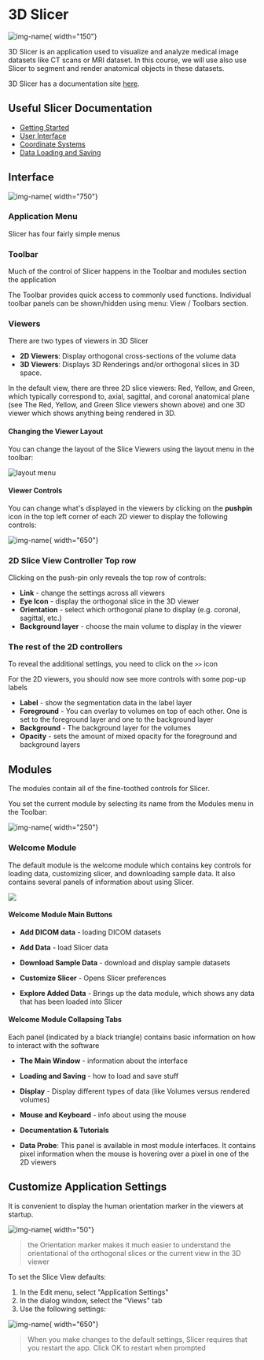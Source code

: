 # 3D Slicer

![img-name](images/3D-Slicer-Logo.png){ width="150"}

3D Slicer is an application used to visualize and analyze medical image datasets like CT scans or MRI dataset. In this course, we will use also use Slicer to segment and render anatomical objects in these datasets.

3D Slicer has a documentation site [here](https://slicer.readthedocs.io/en/latest/index.html).

## Useful Slicer Documentation

- [Getting Started](https://slicer.readthedocs.io/en/latest/user_guide/getting_started.html#using-slicer)
- [User Interface](https://slicer.readthedocs.io/en/latest/user_guide/user_interface.html)
- [Coordinate Systems](https://slicer.readthedocs.io/en/latest/user_guide/coordinate_systems.html)
- [Data Loading and Saving](https://slicer.readthedocs.io/en/latest/user_guide/data_loading_and_saving.html)

## Interface

![img-name](https://github.com/Slicer/Slicer/releases/download/docs-resources/user_interface_main_window_rev02.png){ width="750"}

### Application Menu

Slicer has four fairly simple menus

### Toolbar

Much of the control of Slicer happens in the Toolbar and modules section the application

The Toolbar provides quick access to commonly used functions. Individual toolbar panels can be shown/hidden using menu: View / Toolbars section.

### Viewers

There are two types of viewers in 3D Slicer

- **2D Viewers**: Display orthogonal cross-sections of the volume data
- **3D Viewers**: Displays 3D Renderings and/or orthogonal slices in 3D space.

In the default view, there are three 2D slice viewers: Red, Yellow, and Green, which typically correspond to, axial, sagittal, and coronal anatomical plane (see The Red, Yellow, and Green Slice viewers shown above) and one 3D viewer which shows anything being rendered in 3D.

#### Changing the Viewer Layout

You can change the layout of the Slice Viewers using the layout menu in the toolbar:

![layout menu][layout menu]

[layout menu]: images/layout-menu-4up.png

#### Viewer Controls
You can change what's displayed in the viewers by clicking on the **pushpin** icon in the top left corner of each 2D viewer to display the following controls:

![img-name](https://github.com/Slicer/Slicer/releases/download/docs-resources/getting_started_view_controllers.png){ width="650"}

<!--
![][img_slice_viewer_controls]
[img_slice_viewer_controls]: http://wiki.slicer.org/slicerWiki/images/f/fc/SliceViewerController-4.1.png-->

### 2D Slice View Controller Top row
Clicking on the push-pin only reveals the top row of controls:

- **Link** - change the settings across all viewers
- **Eye Icon** - display the orthogonal slice in the 3D viewer
- **Orientation** - select which orthogonal plane to display (e.g. coronal, sagittal, etc.)
- **Background layer** - choose the main volume to display in the viewer

### The rest of the 2D controllers
To reveal the additional settings, you need to click on the `>>` icon

For the 2D viewers, you should now see more controls with some pop-up labels
- **Label** - show the segmentation data in the label layer
- **Foreground** - You can overlay to volumes on top of each other. One is set to the foreground layer and one to the background layer
- **Background** - The background layer for the volumes
- **Opacity** - sets the amount of mixed opacity for the foreground and background layers

## Modules

The modules contain all of the fine-toothed controls for Slicer.

You set the current module by selecting its name from the Modules menu in the Toolbar:

![img-name](images/modules_menu.png){ width="250"}

### Welcome Module

The default module is the welcome module which contains key controls for loading data, customizing slicer, and downloading sample data. It also contains several panels of information about using Slicer.

![][img_welcome]

[img_welcome]: https://c1.staticflickr.com/5/4466/38062009576_89397fa510_o.png

#### Welcome Module Main Buttons

- **Add DICOM data** - loading DICOM datasets

- **Add Data** - load Slicer data

- **Download Sample Data** - download and display sample datasets

- **Customize Slicer** - Opens Slicer preferences

- **Explore Added Data** - Brings up the data module, which shows any data that has been loaded into Slicer

#### Welcome Module Collapsing Tabs

Each panel (indicated by a black triangle) contains basic information on how to interact with the software

- **The Main Window** - information about the interface

- **Loading and Saving** - how to load and save stuff

- **Display** - Display different types of data (like Volumes versus rendered volumes)

- **Mouse and Keyboard** - info about using the mouse

- **Documentation & Tutorials**

- **Data Probe**: This panel is available in most module interfaces. It contains pixel information  when the mouse is hovering over a pixel in one of the 2D viewers

## Customize Application Settings

It is convenient to display the human orientation marker in the viewers at startup.

![img-name](images/human_orientation_marker.png){ width="50"}

>the Orientation marker makes it much easier to understand the orientational of the orthogonal slices or the current view in the 3D viewer

To set the Slice View defaults:

1. In the Edit menu, select "Application Settings"
2. In the dialog window, select the "Views" tab
3. Use the following settings:

![img-name](images/settings-views.png){ width="650"}

>When you make changes to the default settings, Slicer requires that you restart the app. Click OK to restart when prompted

<!--
### Cache

You can change the location of the cache so you can download the sample data on the class computers:

Edit:Application Settings:Cache

![][img_cache]

[img_cache]:https://www.dropbox.com/s/z2ztcx5cvmsesrc/cache_location.png?dl=1
-->